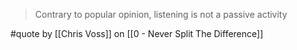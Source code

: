 > Contrary to popular opinion, listening is not a passive activity

#quote by [[Chris Voss]] on [[0 - Never Split The Difference]]
